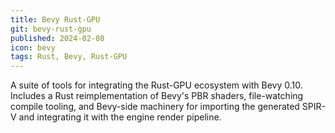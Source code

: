 ```yaml
---
title: Bevy Rust-GPU
git: bevy-rust-gpu
published: 2024-02-08
icon: bevy
tags: Rust, Bevy, Rust-GPU
---
```


A suite of tools for integrating the Rust-GPU ecosystem with Bevy 0.10.
Includes a Rust reimplementation of Bevy's PBR shaders, file-watching compile tooling, and Bevy-side machinery
for importing the generated SPIR-V and integrating it with the engine render pipeline.
